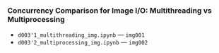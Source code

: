 ### Concurrency Comparison for Image I/O: Multithreading vs Multiprocessing
- `d003'1_multithreading_img.ipynb` — `img001`
- `d003'2_multiprocessing_img.ipynb` — `img002`
